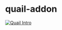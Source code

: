 # quail-addon

[![Quail Intro](https://img.youtube.com/vi/h7WdMs0ocZ0/0.jpg)](https://www.youtube.com/watch?v=h7WdMs0ocZ0)
